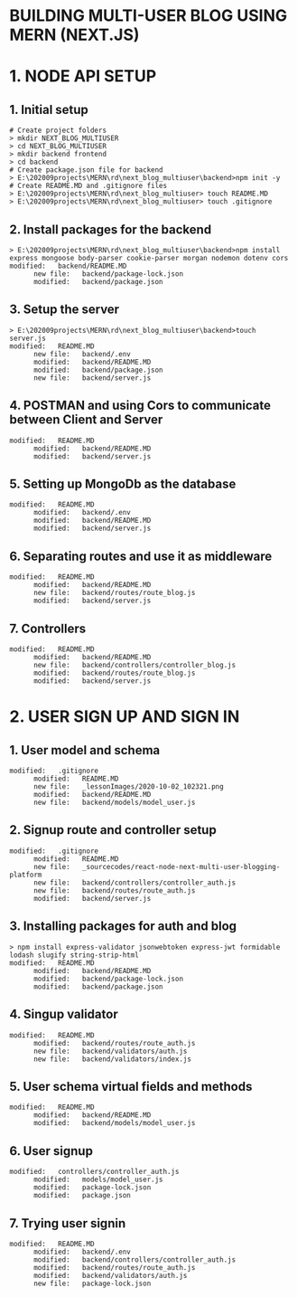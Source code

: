 # BUILDING MULTI-USER BLOG USING MERN (NEXT.JS)

# 1. NODE API SETUP

  ## 1. Initial setup

    # Create project folders
    > mkdir NEXT_BLOG_MULTIUSER
    > cd NEXT_BLOG_MULTIUSER
    > mkdir backend frontend
    > cd backend
    # Create package.json file for backend
    > E:\202009projects\MERN\rd\next_blog_multiuser\backend>npm init -y
    # Create README.MD and .gitignore files
    > E:\202009projects\MERN\rd\next_blog_multiuser> touch README.MD
    > E:\202009projects\MERN\rd\next_blog_multiuser> touch .gitignore

  ## 2. Install packages for the backend

    > E:\202009projects\MERN\rd\next_blog_multiuser\backend>npm install express mongoose body-parser cookie-parser morgan nodemon dotenv cors
    modified:   backend/README.MD
          new file:   backend/package-lock.json
          modified:   backend/package.json

  ## 3. Setup the server

    > E:\202009projects\MERN\rd\next_blog_multiuser\backend>touch server.js
    modified:   README.MD
          new file:   backend/.env
          modified:   backend/README.MD
          modified:   backend/package.json
          new file:   backend/server.js

  ## 4. POSTMAN and using Cors to communicate between Client and Server

    modified:   README.MD
          modified:   backend/README.MD
          modified:   backend/server.js

  ## 5. Setting up MongoDb as the database
    modified:   README.MD
          modified:   backend/.env
          modified:   backend/README.MD
          modified:   backend/server.js     

  ## 6. Separating routes and use it as middleware

    modified:   README.MD
          modified:   backend/README.MD
          new file:   backend/routes/route_blog.js
          modified:   backend/server.js

  ## 7. Controllers

    modified:   README.MD
          modified:   backend/README.MD
          new file:   backend/controllers/controller_blog.js
          modified:   backend/routes/route_blog.js
          modified:   backend/server.js


# 2. USER SIGN UP AND SIGN IN 

  ## 1. User model and schema

    modified:   .gitignore
          modified:   README.MD
          new file:   _lessonImages/2020-10-02_102321.png
          modified:   backend/README.MD
          new file:   backend/models/model_user.js

  ## 2. Signup route and controller setup

    modified:   .gitignore
          modified:   README.MD
          new file:   _sourcecodes/react-node-next-multi-user-blogging-platform
          new file:   backend/controllers/controller_auth.js
          new file:   backend/routes/route_auth.js
          modified:   backend/server.js

  ## 3. Installing packages for auth and blog

    > npm install express-validator jsonwebtoken express-jwt formidable lodash slugify string-strip-html
    modified:   README.MD
          modified:   backend/README.MD
          modified:   backend/package-lock.json
          modified:   backend/package.json

  ## 4. Singup validator

    modified:   README.MD
          modified:   backend/routes/route_auth.js
          new file:   backend/validators/auth.js
          new file:   backend/validators/index.js  


  ## 5. User schema virtual fields and methods

    modified:   README.MD
          modified:   backend/README.MD
          modified:   backend/models/model_user.js

  ## 6. User signup

    modified:   controllers/controller_auth.js
          modified:   models/model_user.js
          modified:   package-lock.json
          modified:   package.json

  ## 7. Trying user signin

    modified:   README.MD
          modified:   backend/.env
          modified:   backend/controllers/controller_auth.js
          modified:   backend/routes/route_auth.js
          modified:   backend/validators/auth.js
          new file:   package-lock.json









































